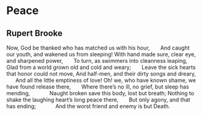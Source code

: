 # Peace
## Rupert Brooke
Now, God be thanked who has matched us with his hour,
      And caught our youth, and wakened us from sleeping!
With hand made sure, clear eye, and sharpened power,
      To turn, as swimmers into cleanness leaping,
Glad from a world grown old and cold and weary;
      Leave the sick hearts that honor could not move,
And half-men, and their dirty songs and dreary,
      And all the little emptiness of love!
Oh! we, who have known shame, we have found release there,
      Where there’s no ill, no grief, but sleep has mending,
            Naught broken save this body, lost but breath;
Nothing to shake the laughing heart’s long peace there,
      But only agony, and that has ending;
            And the worst friend and enemy is but Death.